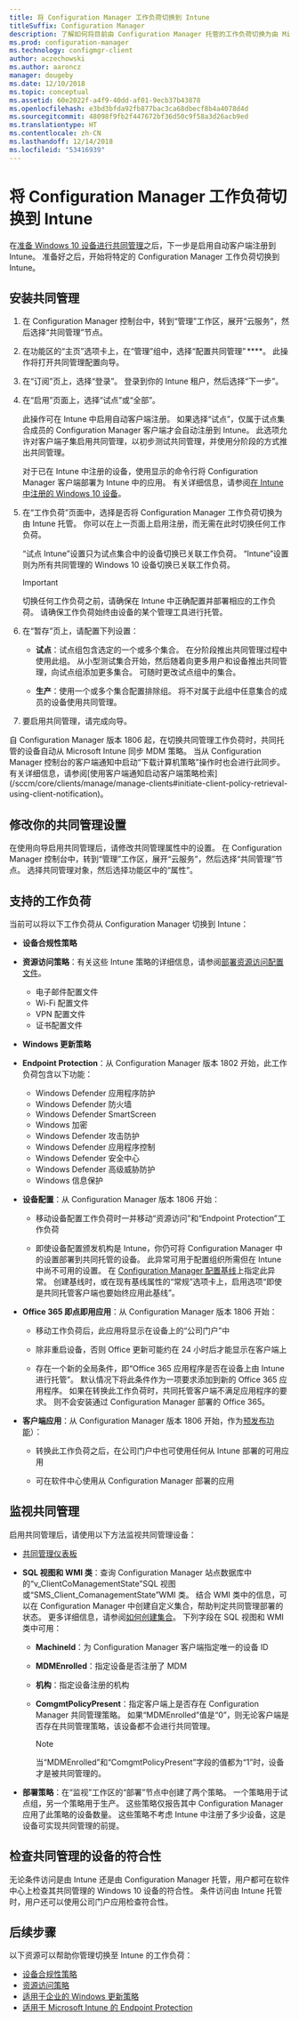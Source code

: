 ```yaml
---
title: 将 Configuration Manager 工作负荷切换到 Intune
titleSuffix: Configuration Manager
description: 了解如何将目前由 Configuration Manager 托管的工作负荷切换为由 Microsoft Intune 托管。
ms.prod: configuration-manager
ms.technology: configmgr-client
author: aczechowski
ms.author: aaroncz
manager: dougeby
ms.date: 12/10/2018
ms.topic: conceptual
ms.assetid: 60e2022f-a4f9-40dd-af01-9ecb37b43878
ms.openlocfilehash: e3bd3bfda92fb877bac3ca68dbecf8b4a4078d4d
ms.sourcegitcommit: 48098f9fb2f447672bf36d50c9f58a3d26acb9ed
ms.translationtype: HT
ms.contentlocale: zh-CN
ms.lasthandoff: 12/14/2018
ms.locfileid: "53416939"
---
```

# <a name="switch-configuration-manager-workloads-to-intune"></a>将 Configuration Manager 工作负荷切换到 Intune

在[准备 Windows 10 设备进行共同管理](/sccm/core/clients/manage/co-management-prepare)之后，下一步是启用自动客户端注册到 Intune。 准备好之后，开始将特定的 Configuration Manager 工作负荷切换到 Intune。 


## <a name="setup-co-management"></a>安装共同管理

1. 在 Configuration Manager 控制台中，转到“管理”工作区，展开“云服务”，然后选择“共同管理”节点。  

2. 在功能区的“主页”选项卡上，在“管理”组中，选择“配置共同管理” ****。 此操作将打开共同管理配置向导。  

3. 在“订阅”页上，选择“登录”。 登录到你的 Intune 租户，然后选择“下一步”。  

4. 在“启用”页面上，选择“试点”或“全部”。  

    此操作可在 Intune 中启用自动客户端注册。 如果选择“试点”，仅属于试点集合成员的 Configuration Manager 客户端才会自动注册到 Intune。 此选项允许对客户端子集启用共同管理，以初步测试共同管理，并使用分阶段的方式推出共同管理。  

    对于已在 Intune 中注册的设备，使用显示的命令行将 Configuration Manager 客户端部署为 Intune 中的应用。 有关详细信息，请参阅[在 Intune 中注册的 Windows 10 设备](/sccm/core/clients/manage/co-management-prepare#windows-10-devices-enrolled-in-intune)。  

5. 在“工作负荷”页面中，选择是否将 Configuration Manager 工作负荷切换为由 Intune 托管。 你可以在上一页面上启用注册，而无需在此时切换任何工作负荷。 

    “试点 Intune”设置只为试点集合中的设备切换已关联工作负荷。 “Intune”设置则为所有共同管理的 Windows 10 设备切换已关联工作负荷。  

    > [!Important] 
    > 切换任何工作负荷之前，请确保在 Intune 中正确配置并部署相应的工作负荷。 请确保工作负荷始终由设备的某个管理工具进行托管。  

6. 在“暂存”页上，请配置下列设置：  

    - **试点**：试点组包含选定的一个或多个集合。 在分阶段推出共同管理过程中使用此组。 从小型测试集合开始，然后随着向更多用户和设备推出共同管理，向试点组添加更多集合。 可随时更改试点组中的集合。  

    - **生产**：使用一个或多个集合配置排除组。 将不对属于此组中任意集合的成员的设备使用共同管理。  

7. 要启用共同管理，请完成向导。  

<!--1357377-->自 Configuration Manager 版本 1806 起，在切换共同管理工作负荷时，共同托管的设备自动从 Microsoft Intune 同步 MDM 策略。 当从 Configuration Manager 控制台的客户端通知中启动“下载计算机策略”操作时也会进行此同步。 有关详细信息，请参阅[使用客户端通知启动客户端策略检索](/sccm/core/clients/manage/manage-clients#initiate-client-policy-retrieval-using-client-notification)。



## <a name="modify-your-co-management-settings"></a>修改你的共同管理设置

在使用向导启用共同管理后，请修改共同管理属性中的设置。 在 Configuration Manager 控制台中，转到“管理”工作区，展开“云服务”，然后选择“共同管理”节点。 选择共同管理对象，然后选择功能区中的“属性”。 



## <a name="supported-workloads"></a>支持的工作负荷

当前可以将以下工作负荷从 Configuration Manager 切换到 Intune：

- **设备合规性策略**  

- **资源访问策略**：有关这些 Intune 策略的详细信息，请参阅[部署资源访问配置文件](https://docs.microsoft.com/intune/device-profiles)。
    - 电子邮件配置文件  
    - Wi-Fi 配置文件  
    - VPN 配置文件  
    - 证书配置文件  

- **Windows 更新策略**  

- **Endpoint Protection**：从 Configuration Manager 版本 1802 开始，此工作负荷包含以下功能：  
    - Windows Defender 应用程序防护  
    - Windows Defender 防火墙  
    - Windows Defender SmartScreen  
    - Windows 加密  
    - Windows Defender 攻击防护  
    - Windows Defender 应用程序控制  
    - Windows Defender 安全中心  
    - Windows Defender 高级威胁防护  
    - Windows 信息保护  

- **设备配置**：从 Configuration Manager 版本 1806 开始<!--1357903-->：  

    - 移动设备配置工作负荷时一并移动“资源访问”和“Endpoint Protection”工作负荷  

    - 即使设备配置颁发机构是 Intune，你仍可将 Configuration Manager 中的设置部署到共同托管的设备。 此异常可用于配置组织所需但在 Intune 中尚不可用的设置。 在 [Configuration Manager 配置基线](/sccm/compliance/deploy-use/create-configuration-baselines)上指定此异常。 创建基线时，或在现有基线属性的“常规”选项卡上，启用选项“即使是共同托管客户端也要始终应用此基线”。  

- **Office 365 即点即用应用**：从 Configuration Manager 版本 1806 开始<!--1357841-->：  

    - 移动工作负荷后，此应用将显示在设备上的“公司门户”中  

    - 除非重启设备，否则 Office 更新可能约在 24 小时后才能显示在客户端上  

    - 存在一个新的全局条件，即“Office 365 应用程序是否在设备上由 Intune 进行托管”。 默认情况下将此条件作为一项要求添加到新的 Office 365 应用程序。 如果在转换此工作负荷时，共同托管客户端不满足应用程序的要求。 则不会安装通过 Configuration Manager 部署的 Office 365。  

- **客户端应用**：从 Configuration Manager 版本 1806 开始，作为[预发布功能](/sccm/core/servers/manage/pre-release-features)）<!--1357892-->：  

    - 转换此工作负荷之后，在公司门户中也可使用任何从 Intune 部署的可用应用  

    - 可在软件中心使用从 Configuration Manager 部署的应用  



## <a name="monitor-co-management"></a>监视共同管理

启用共同管理后，请使用以下方法监视共同管理设备：

- [共同管理仪表板](/sccm/core/clients/manage/co-management-dashboard)  

- **SQL 视图和 WMI 类**：查询 Configuration Manager 站点数据库中的“v_ClientCoManagementState”SQL 视图或“SMS_Client_ComanagementState”WMI 类。 结合 WMI 类中的信息，可以在 Configuration Manager 中创建自定义集合，帮助判定共同管理部署的状态。 更多详细信息，请参阅[如何创建集合](/sccm/core/clients/manage/collections/create-collections)。 下列字段在 SQL 视图和 WMI 类中可用：  
  - **MachineId**：为 Configuration Manager 客户端指定唯一的设备 ID  
  - **MDMEnrolled**：指定设备是否注册了 MDM  
  - **机构**：指定设备注册的机构  
  - **ComgmtPolicyPresent**：指定客户端上是否存在 Configuration Manager 共同管理策略。 如果“MDMEnrolled”值是“0”，则无论客户端是否存在共同管理策略，该设备都不会进行共同管理。  

    > [!Note]  
    > 当“MDMEnrolled”和“ComgmtPolicyPresent”字段的值都为“1”时，设备才是被共同管理的。  

- **部署策略**：在“监视”工作区的“部署”节点中创建了两个策略。 一个策略用于试点组，另一个策略用于生产。 这些策略仅报告其中 Configuration Manager 应用了此策略的设备数量。 这些策略不考虑 Intune 中注册了多少设备，这是设备可实现共同管理的前提。  



## <a name="check-compliance-for-co-managed-devices"></a>检查共同管理的设备的符合性

无论条件访问是由 Intune 还是由 Configuration Manager 托管，用户都可在软件中心上检查其共同管理的 Windows 10 设备的符合性。 条件访问由 Intune 托管时，用户还可以使用公司门户应用检查符合性。



## <a name="next-steps"></a>后续步骤

以下资源可以帮助你管理切换至 Intune 的工作负荷：
- [设备合规性策略](https://docs.microsoft.com/intune/device-compliance-get-started)
- [资源访问策略](https://docs.microsoft.com/intune/device-profiles)
- [适用于企业的 Windows 更新策略](https://docs.microsoft.com/intune/windows-update-for-business-configure)
- [适用于 Microsoft Intune 的 Endpoint Protection](https://docs.microsoft.com/intune-classic/deploy-use/help-secure-windows-pcs-with-endpoint-protection-for-microsoft-intune)
